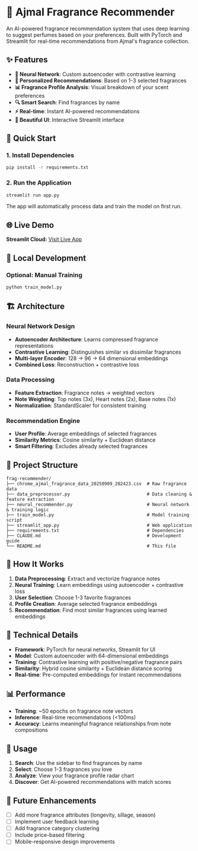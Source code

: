 # 🌸 Ajmal Fragrance Recommender

An AI-powered fragrance recommendation system that uses deep learning to suggest perfumes based on your preferences. Built with PyTorch and Streamlit for real-time recommendations from Ajmal's fragrance collection.

## ✨ Features

- **🧠 Neural Network**: Custom autoencoder with contrastive learning
- **🎯 Personalized Recommendations**: Based on 1-3 selected fragrances  
- **📊 Fragrance Profile Analysis**: Visual breakdown of your scent preferences
- **🔍 Smart Search**: Find fragrances by name
- **⚡ Real-time**: Instant AI-powered recommendations
- **🎨 Beautiful UI**: Interactive Streamlit interface

## 🚀 Quick Start

### 1. Install Dependencies
```bash
pip install -r requirements.txt
```

### 2. Run the Application
```bash
streamlit run app.py
```

The app will automatically process data and train the model on first run.

## 🌐 Live Demo

**Streamlit Cloud:** [Visit Live App](https://your-app-url.streamlit.app)

## 📱 Local Development

### Optional: Manual Training
```bash
python train_model.py
```

## 🏗️ Architecture

### Neural Network Design
- **Autoencoder Architecture**: Learns compressed fragrance representations
- **Contrastive Learning**: Distinguishes similar vs dissimilar fragrances
- **Multi-layer Encoder**: 128 → 96 → 64 dimensional embeddings
- **Combined Loss**: Reconstruction + contrastive loss

### Data Processing
- **Feature Extraction**: Fragrance notes → weighted vectors
- **Note Weighting**: Top notes (3x), Heart notes (2x), Base notes (1x)
- **Normalization**: StandardScaler for consistent training

### Recommendation Engine
- **User Profile**: Average embeddings of selected fragrances
- **Similarity Metrics**: Cosine similarity + Euclidean distance
- **Smart Filtering**: Excludes already selected fragrances

## 📁 Project Structure

```
frag-recommender/
├── chrome_ajmal_fragrance_data_20250909_202423.csv  # Raw fragrance data
├── data_preprocessor.py                             # Data cleaning & feature extraction
├── neural_recommender.py                            # Neural network & training logic
├── train_model.py                                   # Model training script
├── streamlit_app.py                                 # Web application
├── requirements.txt                                 # Dependencies
├── CLAUDE.md                                        # Development guide
└── README.md                                        # This file
```

## 🎯 How It Works

1. **Data Preprocessing**: Extract and vectorize fragrance notes
2. **Neural Training**: Learn embeddings using autoencoder + contrastive loss
3. **User Selection**: Choose 1-3 favorite fragrances
4. **Profile Creation**: Average selected fragrance embeddings
5. **Recommendation**: Find most similar fragrances using learned embeddings

## 🔧 Technical Details

- **Framework**: PyTorch for neural networks, Streamlit for UI
- **Model**: Custom autoencoder with 64-dimensional embeddings
- **Training**: Contrastive learning with positive/negative fragrance pairs
- **Similarity**: Hybrid cosine similarity + Euclidean distance scoring
- **Real-time**: Pre-computed embeddings for instant recommendations

## 📊 Performance

- **Training**: ~50 epochs on fragrance note vectors
- **Inference**: Real-time recommendations (<100ms)
- **Accuracy**: Learns meaningful fragrance relationships from note compositions

## 🎨 Usage

1. **Search**: Use the sidebar to find fragrances by name
2. **Select**: Choose 1-3 fragrances you love  
3. **Analyze**: View your fragrance profile radar chart
4. **Discover**: Get AI-powered recommendations with match scores

## 🔄 Future Enhancements

- [ ] Add more fragrance attributes (longevity, sillage, season)
- [ ] Implement user feedback learning
- [ ] Add fragrance category clustering
- [ ] Include price-based filtering
- [ ] Mobile-responsive design improvements